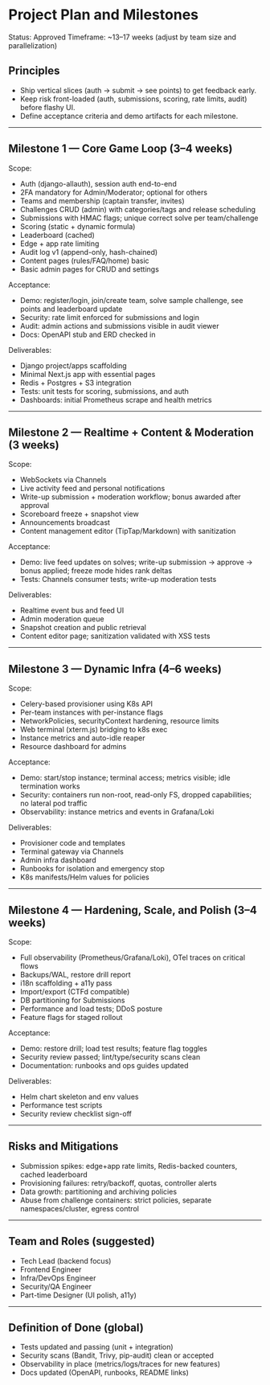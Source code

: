 # Project Plan and Milestones

Status: Approved
Timeframe: ~13–17 weeks (adjust by team size and parallelization)

## Principles
- Ship vertical slices (auth → submit → see points) to get feedback early.
- Keep risk front-loaded (auth, submissions, scoring, rate limits, audit) before flashy UI.
- Define acceptance criteria and demo artifacts for each milestone.

---

## Milestone 1 — Core Game Loop (3–4 weeks)

Scope:
- Auth (django-allauth), session auth end-to-end
- 2FA mandatory for Admin/Moderator; optional for others
- Teams and membership (captain transfer, invites)
- Challenges CRUD (admin) with categories/tags and release scheduling
- Submissions with HMAC flags; unique correct solve per team/challenge
- Scoring (static + dynamic formula)
- Leaderboard (cached)
- Edge + app rate limiting
- Audit log v1 (append-only, hash-chained)
- Content pages (rules/FAQ/home) basic
- Basic admin pages for CRUD and settings

Acceptance:
- Demo: register/login, join/create team, solve sample challenge, see points and leaderboard update
- Security: rate limit enforced for submissions and login
- Audit: admin actions and submissions visible in audit viewer
- Docs: OpenAPI stub and ERD checked in

Deliverables:
- Django project/apps scaffolding
- Minimal Next.js app with essential pages
- Redis + Postgres + S3 integration
- Tests: unit tests for scoring, submissions, and auth
- Dashboards: initial Prometheus scrape and health metrics

---

## Milestone 2 — Realtime + Content & Moderation (3 weeks)

Scope:
- WebSockets via Channels
- Live activity feed and personal notifications
- Write-up submission + moderation workflow; bonus awarded after approval
- Scoreboard freeze + snapshot view
- Announcements broadcast
- Content management editor (TipTap/Markdown) with sanitization

Acceptance:
- Demo: live feed updates on solves; write-up submission → approve → bonus applied; freeze mode hides rank deltas
- Tests: Channels consumer tests; write-up moderation tests

Deliverables:
- Realtime event bus and feed UI
- Admin moderation queue
- Snapshot creation and public retrieval
- Content editor page; sanitization validated with XSS tests

---

## Milestone 3 — Dynamic Infra (4–6 weeks)

Scope:
- Celery-based provisioner using K8s API
- Per-team instances with per-instance flags
- NetworkPolicies, securityContext hardening, resource limits
- Web terminal (xterm.js) bridging to k8s exec
- Instance metrics and auto-idle reaper
- Resource dashboard for admins

Acceptance:
- Demo: start/stop instance; terminal access; metrics visible; idle termination works
- Security: containers run non-root, read-only FS, dropped capabilities; no lateral pod traffic
- Observability: instance metrics and events in Grafana/Loki

Deliverables:
- Provisioner code and templates
- Terminal gateway via Channels
- Admin infra dashboard
- Runbooks for isolation and emergency stop
- K8s manifests/Helm values for policies

---

## Milestone 4 — Hardening, Scale, and Polish (3–4 weeks)

Scope:
- Full observability (Prometheus/Grafana/Loki), OTel traces on critical flows
- Backups/WAL, restore drill report
- i18n scaffolding + a11y pass
- Import/export (CTFd compatible)
- DB partitioning for Submissions
- Performance and load tests; DDoS posture
- Feature flags for staged rollout

Acceptance:
- Demo: restore drill; load test results; feature flag toggles
- Security review passed; lint/type/security scans clean
- Documentation: runbooks and ops guides updated

Deliverables:
- Helm chart skeleton and env values
- Performance test scripts
- Security review checklist sign-off

---

## Risks and Mitigations
- Submission spikes: edge+app rate limits, Redis-backed counters, cached leaderboard
- Provisioning failures: retry/backoff, quotas, controller alerts
- Data growth: partitioning and archiving policies
- Abuse from challenge containers: strict policies, separate namespaces/cluster, egress control

---

## Team and Roles (suggested)
- Tech Lead (backend focus)
- Frontend Engineer
- Infra/DevOps Engineer
- Security/QA Engineer
- Part-time Designer (UI polish, a11y)

---

## Definition of Done (global)
- Tests updated and passing (unit + integration)
- Security scans (Bandit, Trivy, pip-audit) clean or accepted
- Observability in place (metrics/logs/traces for new features)
- Docs updated (OpenAPI, runbooks, README links)